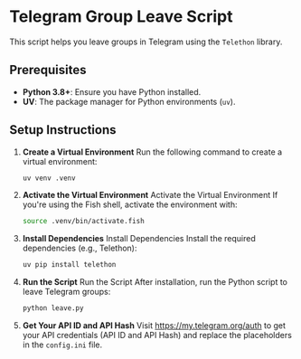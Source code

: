 # Telegram Group Leave Script

This script helps you leave groups in Telegram using the `Telethon` library.

## Prerequisites

- **Python 3.8+**: Ensure you have Python installed.
- **UV**: The package manager for Python environments (`uv`).

## Setup Instructions

1. **Create a Virtual Environment**
   Run the following command to create a virtual environment:
   ```bash
   uv venv .venv

2. **Activate the Virtual Environment**
   Activate the Virtual Environment If you're using the Fish shell, activate the environment with:
   ```bash
   source .venv/bin/activate.fish

3. **Install Dependencies**
   Install Dependencies Install the required dependencies (e.g., Telethon):
   ```bash
   uv pip install telethon

4. **Run the Script**
    Run the Script After installation, run the Python script to leave Telegram groups:   
    ```bash
   python leave.py

5. **Get Your API ID and API Hash**
   Visit https://my.telegram.org/auth to get your API credentials (API ID and API Hash) and replace the placeholders in the `config.ini` file.
